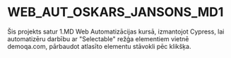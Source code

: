 # WEB_AUT_OSKARS_JANSONS_MD1

Šis projekts satur 1.MD Web Automatizācijas kursā, izmantojot Cypress, lai automatizēru darbību ar "Selectable" režģa elementiem vietnē demoqa.com, pārbaudot atlasīto elementu stāvokli pēc klikšķa.

